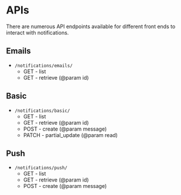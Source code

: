 # APIs

There are numerous API endpoints available for different front ends to interact with notifications.

## Emails
- `/notifications/emails/`
  - GET     - list
  - GET     - retrieve (@param id)

## Basic
- `/notifications/basic/`
  - GET     - list
  - GET     - retrieve (@param id)
  - POST    - create (@param message)
  - PATCH   - partial_update (@param read)

## Push
- `/notifications/push/`
  - GET     - list
  - GET     - retrieve (@param id)
  - POST    - create (@param message)
